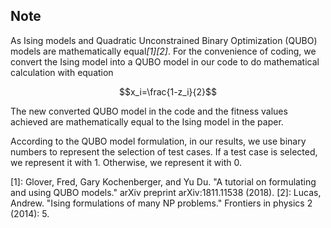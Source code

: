 ## Note

As Ising models and Quadratic Unconstrained Binary Optimization (QUBO) models are mathematically equal<cite>[1]</cite><cite>[2]</cite>. For the convenience of coding, we convert the Ising model into a QUBO model in our code to do mathematical calculation with equation

$$x_i=\frac{1-z_i}{2}$$

The new converted QUBO model in the code and the fitness values achieved are mathematically equal to the Ising model in the paper.

According to the QUBO model formulation, in our results, we use binary numbers to represent the selection of test cases. If a test case is selected, we represent it with 1. Otherwise, we represent it with 0. 


[1]: Glover, Fred, Gary Kochenberger, and Yu Du. "A tutorial on formulating and using QUBO models." arXiv preprint arXiv:1811.11538 (2018).
[2]: Lucas, Andrew. "Ising formulations of many NP problems." Frontiers in physics 2 (2014): 5.


